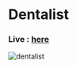 # Dentalist

### Live : <a href="dentalist-kohl.vercel.app">here</a>

![dentalist](/src/images/dentalist.png)